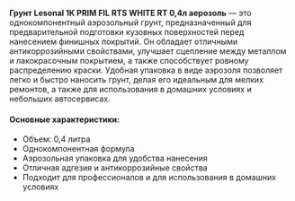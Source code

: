**Грунт Lesonal 1K PRIM FIL RTS WHITE RT 0,4л аерозоль** — это однокомпонентный аэрозольный грунт, предназначенный для предварительной подготовки кузовных поверхностей перед нанесением финишных покрытий. Он обладает отличными антикоррозийными свойствами, улучшает сцепление между металлом и лакокрасочным покрытием, а также способствует ровному распределению краски. Удобная упаковка в виде аэрозоля позволяет легко и быстро наносить грунт, делая его идеальным для мелких ремонтов, а также для использования в домашних условиях и небольших автосервисах.

#### Основные характеристики:

- Объем: 0,4 литра
- Однокомпонентная формула
- Аэрозольная упаковка для удобства нанесения
- Отличная адгезия и антикоррозийные свойства
- Подходит для профессионалов и для использования в домашних условиях
